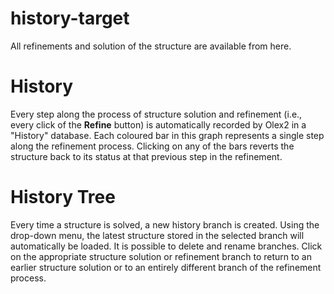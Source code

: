 # history-target
All refinements and
solution of the structure
are available from here.

# History
Every step along the process of structure solution and refinement (i.e., every click of the **Refine** button) is automatically recorded by Olex2 in a "History" database. Each coloured bar in this graph represents a single step along the refinement process. Clicking on any of the bars reverts the structure back to its status at that previous step in the refinement.

# History Tree
Every time a structure is solved, a new history branch is created. Using the drop-down menu, the latest structure stored in the selected branch will automatically be loaded. It is possible to delete and rename branches. Click on the appropriate structure solution or refinement branch to return to an earlier structure solution or to an entirely different branch of the refinement process.
